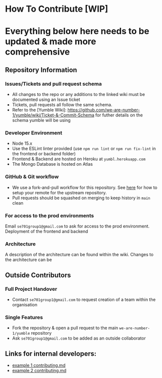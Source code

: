 # How To Contribute [WIP]

# Everything below here needs to be updated & made more comprehensive

## Repository Information

### Issues/Tickets and pull request schema 
* All changes to the repo or any additions to the linked wiki must be documented using an Issue ticket
* Tickets, pull requests all follow the same schema. 
* Refer to the [Yumble Wiki]: https://github.com/we-are-number-1/yumble/wiki/Ticket-&-Commit-Schema for futher details on the schema yumble will be using

### Developer Environment
* Node 15.x
* Use the ESLint linter provided (use `npm run lint` or `npm run fix-lint` in the frontend or backend folder)
* Frontend & Backend are hosted on Heroku at `yumbl.herokuapp.com`
* The Mongo Database is hosted on Atlas

### GitHub & Git workflow
* We use a fork-and-pull workflow for this repository. See [here](https://www.neonscience.org/resources/learning-hub/tutorials/git-setup-remote) for how to setup your remote for the upstream repository.
* Pull requests should be squashed on merging to keep history in `main` clean

### For access to the prod environments
Email `se701group1@gmail.com` to ask for access to the prod environment.
Deployment of the frontend and backend

### Architecture
A description of the architecture can be found within the wiki. Changes to the architecture can be 

## Outside Contributors

### Full Project Handover

* Contact `se701group1@gmail.com` to request creation of a team within the organisation

### Single Features

* Fork the repository & open a pull request to the main `we-are-number-1/yumble` repository
* Ask `se701group1@gmail.com` to be added as an outside collaborator

## Links for internal developers:
* [example 1 contributing.md](https://github.com/WeAllJS/weallcontribute/blob/latest/CONTRIBUTING.md)
* [example 2 contributing.md](https://github.com/github/docs/blob/main/CONTRIBUTING.md)
